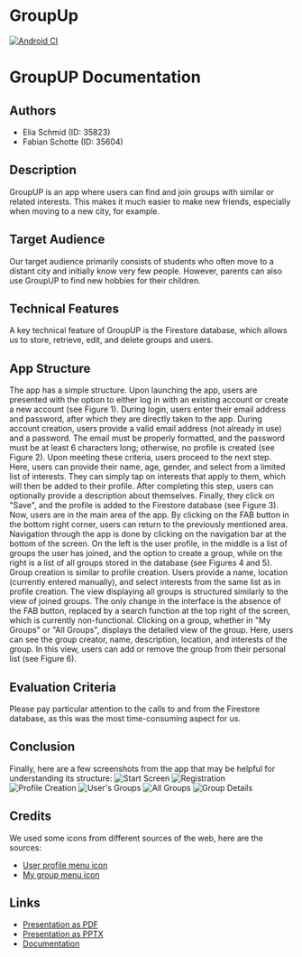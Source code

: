 # GroupUp
[![Android CI](https://github.com/kirkya99/GroupUp/actions/workflows/android.yml/badge.svg)](https://github.com/kirkya99/GroupUp/actions/workflows/android.yml)

# GroupUP Documentation

## Authors
- Elia Schmid (ID: 35823)
- Fabian Schotte (ID: 35604)

## Description
GroupUP is an app where users can find and join groups with similar or related interests. This makes it much easier to make new friends, especially when moving to a new city, for example.

## Target Audience
Our target audience primarily consists of students who often move to a distant city and initially know very few people. However, parents can also use GroupUP to find new hobbies for their children.

## Technical Features
A key technical feature of GroupUP is the Firestore database, which allows us to store, retrieve, edit, and delete groups and users.

## App Structure
The app has a simple structure. Upon launching the app, users are presented with the option to either log in with an existing account or create a new account (see Figure 1). During login, users enter their email address and password, after which they are directly taken to the app. During account creation, users provide a valid email address (not already in use) and a password. The email must be properly formatted, and the password must be at least 6 characters long; otherwise, no profile is created (see Figure 2). Upon meeting these criteria, users proceed to the next step. Here, users can provide their name, age, gender, and select from a limited list of interests. They can simply tap on interests that apply to them, which will then be added to their profile. After completing this step, users can optionally provide a description about themselves. Finally, they click on "Save", and the profile is added to the Firestore database (see Figure 3). Now, users are in the main area of the app. By clicking on the FAB button in the bottom right corner, users can return to the previously mentioned area. Navigation through the app is done by clicking on the navigation bar at the bottom of the screen. On the left is the user profile, in the middle is a list of groups the user has joined, and the option to create a group, while on the right is a list of all groups stored in the database (see Figures 4 and 5). Group creation is similar to profile creation. Users provide a name, location (currently entered manually), and select interests from the same list as in profile creation. The view displaying all groups is structured similarly to the view of joined groups. The only change in the interface is the absence of the FAB button, replaced by a search function at the top right of the screen, which is currently non-functional. Clicking on a group, whether in "My Groups" or "All Groups", displays the detailed view of the group. Here, users can see the group creator, name, description, location, and interests of the group. In this view, users can add or remove the group from their personal list (see Figure 6).

## Evaluation Criteria
Please pay particular attention to the calls to and from the Firestore database, as this was the most time-consuming aspect for us.

## Conclusion
Finally, here are a few screenshots from the app that may be helpful for understanding its structure:
![Start Screen](images/LogIn.PNG "Figure 1: Start Screen")
![Registration](images/Registrieren.PNG "Figure 2: Registration")
![Profile Creation](images/ProfilCreation.PNG "Figure 3: Profile Creation")
![User's Groups](images/MyGroups.PNG "Figure 4: User's Groups")
![All Groups](images/AllGroups.PNG "Figure 5: All Groups")
![Group Details](images/GroupDetail.PNG "Figure 6: Group Details")

## Credits
We used some icons from different sources of the web, here are the sources:
- [User profile menu icon](https://thenounproject.com/icon/user-514033/)
- [My group menu icon](https://thenounproject.com/icon/list-6574646/)

## Links
- [Presentation as PDF](GroupUP.pdf)
- [Presentation as PPTX](GroupUP.pptx)
- [Documentation](Doku_GroupUP.pdf)
